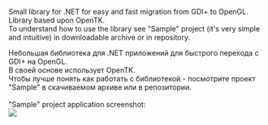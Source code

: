 Small library for .NET for easy and fast migration from GDI+ to OpenGL.<br>
Library based upon OpenTK.<br>
To understand how to use the library see "Sample" project (it's very simple and intuitive) in downloadable archive or in repository.<br>

Небольшая библиотека для .NET приложений для быстрого перехода с GDI+ на OpenGL.<br>
В своей основе использует OpenTK.<br>
Чтобы лучше понять как работать с библиотекой - посмотрите проект "Sample" в скачиваемом архиве или в репозитории.<br>
<br>
"Sample" project application screenshot:<br>
<img src='http://glgdiplus.googlecode.com/svn/trunk/glgdiplus.png' />